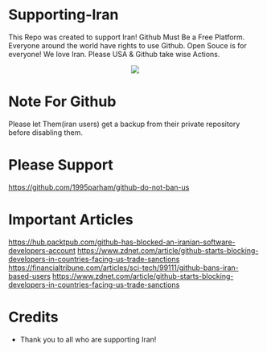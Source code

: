 # Supporting-Iran
This Repo was created to support Iran! Github Must Be a Free Platform. Everyone around the world have rights to use Github. Open Souce is for everyone! We love Iran. Please USA & Github take wise Actions.

<p align="center">
  <img src="http://flagpedia.net/data/flags/ultra/ir.png"/>
</p>

# Note For Github
Please let Them(iran users) get a backup from their private repository before disabling them.

# Please Support
https://github.com/1995parham/github-do-not-ban-us

# Important Articles
https://hub.packtpub.com/github-has-blocked-an-iranian-software-developers-account
https://www.zdnet.com/article/github-starts-blocking-developers-in-countries-facing-us-trade-sanctions
https://financialtribune.com/articles/sci-tech/99111/github-bans-iran-based-users
https://www.zdnet.com/article/github-starts-blocking-developers-in-countries-facing-us-trade-sanctions

# Credits
* Thank you to all who are supporting Iran!
